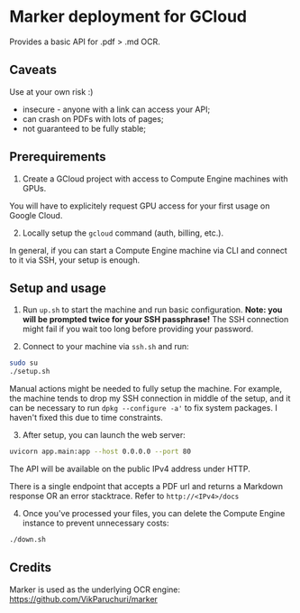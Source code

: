 # Marker deployment for GCloud

Provides a basic API for .pdf > .md OCR.

## Caveats 

Use at your own risk :)

- insecure - anyone with a link can access your API;
- can crash on PDFs with lots of pages;
- not guaranteed to be fully stable;

## Prerequirements

1. Create a GCloud project with access to Compute Engine machines with GPUs.

You will have to explicitely request GPU access for your first usage on Google Cloud.

2. Locally setup the `gcloud` command (auth, billing, etc.). 

In general, if you can start a Compute Engine machine via CLI and connect to it via SSH, your setup is enough.

## Setup and usage

1. Run `up.sh` to start the machine and run basic configuration.  **Note: you will be prompted twice for your SSH passphrase!** The SSH connection might fail if you wait too long before providing your password.

2. Connect to your machine via `ssh.sh` and run:

```bash
sudo su
./setup.sh
```

Manual actions might be needed to fully setup the machine. For example, the machine tends to drop my SSH connection in middle of the setup, and it can be necessary to run `dpkg --configure -a'` to fix system packages. I haven't fixed this due to time constraints. 

3. After setup, you can launch the web server:

```bash
uvicorn app.main:app --host 0.0.0.0 --port 80
```

The API will be available on the public IPv4 address under HTTP. 

There is a single endpoint that accepts a PDF url and returns a Markdown response OR an error stacktrace. Refer to `http://<IPv4>/docs`

4. Once you've processed your files, you can delete the Compute Engine instance to prevent unnecessary costs:

```bash
./down.sh
```

## Credits

Marker is used as the underlying OCR engine: https://github.com/VikParuchuri/marker
